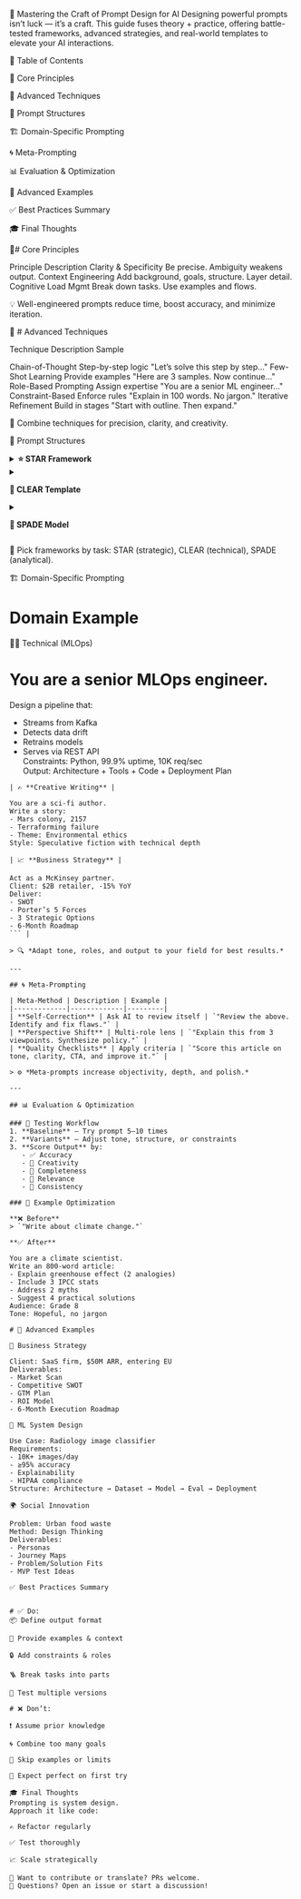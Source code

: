 🎯 Mastering the Craft of Prompt Design for AI
Designing powerful prompts isn’t luck — it’s a craft.
This guide fuses theory + practice, offering battle-tested frameworks, advanced strategies, and real-world templates to elevate your AI interactions.

🧭 Table of Contents

🔑 Core Principles

🧠 Advanced Techniques

📐 Prompt Structures

🏗️ Domain-Specific Prompting

🌀 Meta-Prompting

📊 Evaluation & Optimization

🧩 Advanced Examples

✅ Best Practices Summary

🎓 Final Thoughts

🔑#  Core Principles

Principle	Description
Clarity & Specificity	Be precise. Ambiguity weakens output.
Context Engineering	Add background, goals, structure. Layer detail.
Cognitive Load Mgmt	Break down tasks. Use examples and flows.

💡 Well-engineered prompts reduce time, boost accuracy, and minimize iteration.

🧠 # Advanced Techniques

Technique	Description	Sample

 Chain-of-Thought	Step-by-step logic	"Let’s solve this step by step..."
 Few-Shot Learning	Provide examples	"Here are 3 samples. Now continue..."
 Role-Based Prompting	Assign expertise	"You are a senior ML engineer..."
 Constraint-Based	Enforce rules	"Explain in 100 words. No jargon."
 Iterative Refinement	Build in stages	"Start with outline. Then expand."

🎯 Combine techniques for precision, clarity, and creativity.

📐 Prompt Structures
<details> <summary><strong>⭐ STAR Framework</strong></summary>


S → Situation: Context  
T → Task: Objective  
A → Action: Approach  
R → Result: Outcome
</details> <details> <summary><strong>

📄 CLEAR Template</strong></summary>

C → Context  
L → Limitations  
E → Examples  
A → Action  
R → Result
</details> <details> <summary><strong>


🧠 SPADE Model</strong></summary>

S → Situation  
P → Problem  
A → Analysis  
D → Decision  
E → Execution
</details>

🧰 Pick frameworks by task: STAR (strategic), CLEAR (technical), SPADE (analytical).

🏗️ Domain-Specific Prompting
# Domain	Example
👨‍💻 Technical (MLOps)	


# You are a senior MLOps engineer.  
Design a pipeline that:  
- Streams from Kafka  
- Detects data drift  
- Retrains models  
- Serves via REST API  
Constraints: Python, 99.9% uptime, 10K req/sec  
Output: Architecture + Tools + Code + Deployment Plan  
``` |
| ✍️ **Creative Writing** |  

You are a sci-fi author.  
Write a story:  
- Mars colony, 2157  
- Terraforming failure  
- Theme: Environmental ethics  
Style: Speculative fiction with technical depth  

| 📈 **Business Strategy** |  

Act as a McKinsey partner.  
Client: $2B retailer, -15% YoY  
Deliver:  
- SWOT  
- Porter’s 5 Forces  
- 3 Strategic Options  
- 6-Month Roadmap  
``` |

> 🔍 *Adapt tone, roles, and output to your field for best results.*

---

## 🌀 Meta-Prompting

| Meta-Method | Description | Example |
|-------------|-------------|---------|
| **Self-Correction** | Ask AI to review itself | `"Review the above. Identify and fix flaws."` |
| **Perspective Shift** | Multi-role lens | `"Explain this from 3 viewpoints. Synthesize policy."` |
| **Quality Checklists** | Apply criteria | `"Score this article on tone, clarity, CTA, and improve it."` |

> ⚙️ *Meta-prompts increase objectivity, depth, and polish.*

---

## 📊 Evaluation & Optimization

### 🧪 Testing Workflow
1. **Baseline** — Try prompt 5–10 times  
2. **Variants** — Adjust tone, structure, or constraints  
3. **Score Output** by:  
   - ✅ Accuracy  
   - 🎨 Creativity  
   - 🧩 Completeness  
   - 📌 Relevance  
   - 🔁 Consistency  

### 🔄 Example Optimization

**❌ Before**  
> `"Write about climate change."`

**✅ After**  

You are a climate scientist.  
Write an 800-word article:  
- Explain greenhouse effect (2 analogies)  
- Include 3 IPCC stats  
- Address 2 myths  
- Suggest 4 practical solutions  
Audience: Grade 8  
Tone: Hopeful, no jargon

# 🧩 Advanced Examples

🏢 Business Strategy

Client: SaaS firm, $50M ARR, entering EU  
Deliverables:  
- Market Scan  
- Competitive SWOT  
- GTM Plan  
- ROI Model  
- 6-Month Execution Roadmap

🤖 ML System Design

Use Case: Radiology image classifier  
Requirements:  
- 10K+ images/day  
- ≥95% accuracy  
- Explainability  
- HIPAA compliance  
Structure: Architecture → Dataset → Model → Eval → Deployment

🌍 Social Innovation

Problem: Urban food waste  
Method: Design Thinking  
Deliverables:  
- Personas  
- Journey Maps  
- Problem/Solution Fits  
- MVP Test Ideas
 
✅ Best Practices Summary


# ✅ Do:
📦 Define output format

🧠 Provide examples & context

🔒 Add constraints & roles

🪜 Break tasks into parts

🔁 Test multiple versions

# ❌ Don’t:

❗ Assume prior knowledge

🌀 Combine too many goals

🧩 Skip examples or limits

💭 Expect perfect on first try

🎓 Final Thoughts
Prompting is system design.
Approach it like code:

✍️ Refactor regularly

✅ Test thoroughly

📈 Scale strategically

📎 Want to contribute or translate? PRs welcome.
💬 Questions? Open an issue or start a discussion!
